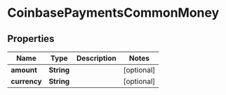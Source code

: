 
# CoinbasePaymentsCommonMoney

## Properties
Name | Type | Description | Notes
------------ | ------------- | ------------- | -------------
**amount** | **String** |  |  [optional]
**currency** | **String** |  |  [optional]



